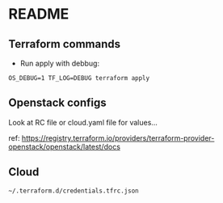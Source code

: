# README

## Terraform commands

* Run apply with debbug: 
```
OS_DEBUG=1 TF_LOG=DEBUG terraform apply
```

## Openstack configs

Look at RC file or cloud.yaml file for values...

ref: https://registry.terraform.io/providers/terraform-provider-openstack/openstack/latest/docs

## Cloud

```
~/.terraform.d/credentials.tfrc.json
```